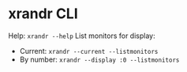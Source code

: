# xrandr CLI

Help: `xrandr --help`
List monitors for display:
- Current: `xrandr --current --listmonitors`
- By number: `xrandr --display :0 --listmonitors`
